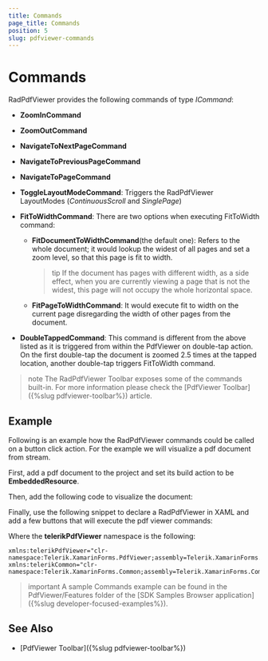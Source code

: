 ```yaml
---
title: Commands
page_title: Commands
position: 5
slug: pdfviewer-commands
---
```


# Commands

RadPdfViewer provides the following commands of type *ICommand*:

* **ZoomInCommand**
* **ZoomOutCommand**
* **NavigateToNextPageCommand**
* **NavigateToPreviousPageCommand**
* **NavigateToPageCommand**
* **ToggleLayoutModeCommand**: Triggers the RadPdfViewer LayoutModes (*ContinuousScroll* and *SinglePage*)
* **FitToWidthCommand**: There are two options when executing FitToWidth command:
	* **FitDocumentToWidthCommand**(the default one): Refers to the whole document; it would lookup the widest of all pages and set a zoom level, so that this page is fit to width. 
	
		>tip If the document has pages with different width, as a side effect, when you are currently viewing a page that is not the widest, this page will not occupy the whole horizontal space.
		
	* **FitPageToWidthCommand**: It would execute fit to width on the current page disregarding the width of other pages from the document.

* **DoubleTappedCommand**: This command is different from the above listed as it is triggered from within the PdfViewer on double-tap action. On the first double-tap the document is zoomed 2.5 times at the tapped location, another double-tap triggers FitToWidth command.

>note The RadPdfViewer Toolbar exposes some of the commands built-in. For more information please check the [PdfViewer Toolbar]({%slug pdfviewer-toolbar%}) article.

## Example

Following is an example how the RadPdfViewer commands could be called on a button click action. For the example we will visualize a pdf document from stream. 

First, add a pdf document to the project and set its build action to be **EmbeddedResource**.

Then, add the following code to visualize the document:

<snippet id='pdfviewer-commands'/>

Finally, use the following snippet to declare a RadPdfViewer in XAML and add a few buttons that will execute the pdf viewer commands:

<snippet id='pdfviewer-commands-xaml'/>

Where the **telerikPdfViewer** namespace is the following:

```XAML
xmlns:telerikPdfViewer="clr-namespace:Telerik.XamarinForms.PdfViewer;assembly=Telerik.XamarinForms.PdfViewer"
xmlns:telerikCommon="clr-namespace:Telerik.XamarinForms.Common;assembly=Telerik.XamarinForms.Common"
```
 
>important A sample Commands example can be found in the PdfViewer/Features folder of the [SDK Samples Browser application]({%slug developer-focused-examples%}).

## See Also

- [PdfViewer Toolbar]({%slug pdfviewer-toolbar%})

